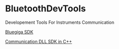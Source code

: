 # BluetoothDevTools
Developement Tools For Instruments Communication

<a href="https://github.com/SylvacDev/BluetoothDevTools/tree/main/Windows-BLED112-dongle-SDK">Bluegiga SDK</a>

<a href="https://github.com/SylvacDev/BluetoothDevTools/tree/main/Communication%20DLL%20SDK">Communication DLL SDK in C++</a>
